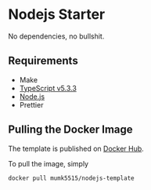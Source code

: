 # Nodejs Starter

No dependencies, no bullshit.

## Requirements

- Make
- [TypeScript v5.3.3](https://www.typescriptlang.org/)
- [Node.js](https://nodejs.org/en)
- Prettier

## Pulling the Docker Image

The template is published on [Docker Hub](https://hub.docker.com/r/mumk5515/nodejs-template).

To pull the image, simply

```
docker pull mumk5515/nodejs-template
```
